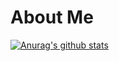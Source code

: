 # About Me

[![Anurag's github stats](https://github-readme-stats.vercel.app/api?username=HarshitChhipa&show_icons=true&include_all_commits=true&show_owner=true&bg_color=03001e,7303c0,ec38bc,fdeff9)](https://github.com/anuraghazra/github-readme-stats)
